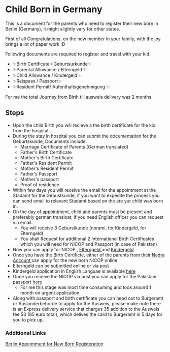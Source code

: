 
# Child Born in Germany

This is a document for the parents who need to register their new born in Berlin (Germany), it might slightly vary for other states.

First of all Congratulations, on the new member in your family, with the joy brings a lot of paper work :D 

Following documents are required to register and travel with your kid.
- ✨Birth Certificate / Geburtsurkunde✨
- ✨Parental Allowance  / Elterngeld  ✨ 
- ✨Child Allowance  / Kindergeld ✨
- ✨Reispass / Passport✨
- ✨Resident Permit/  Aufenthaltsgenehmigung ✨

For me the total Journey from Birth till ausweis delivery was 2 months
## Steps 

- Upon the child Birth you will recieve a the birth certificate for the kid from the hospital
-  During the stay in hospital you can submit the documentation for the Geburtskunde, Documents include:
    -   Marriage Certificate of Parents (German translated)
    -   Father's Birth Certificate 
    -   Mother's Birth Certificate
    -   Father's Resident Permit
    -   Mother's Resident Permit 
    -   Father's Passport
    -   Mother's passport 
    -   Proof of residence
- Within few days you will receive the email for the appointment at the Stadamt for the Gebustkunde, if you want to expedite the process you can send email to relevant Stadamt based on the are yur child was born in.
- On the day of appointment, child and parents must be present and preferably german transloat, if you need English officer you can request via email. 
    - You will receive 3 Geburstkunde (noraml, for Kindergeld, for Elterngeld)
    - You shall Request for additional 2 International Birth Certificates which you will need for NICOP and Passport (in case of Pakistan)
- Now you can apply for NICOP , [ Elterngeld ](https://elterngeld-digital.de/ams/Elterngeld) and [ Kindergeld ](https://www.arbeitsagentur.de/familie-und-kinder/infos-rund-um-kindergeld/kindergeld-anspruch-hoehe-dauer/kindergeld-antrag-starten)
- Once you have the Birth Certificte, either of the parents from their [ Nadra Account ](https://id.nadra.gov.pk/e-id/) can apply for the new born NICOP online.
- Elterngeld can be submitted online or via post
- Kindergeld application in English Languae is available [here](https://www.arbeitsagentur.de/datei/kb1-e-antrag-kindegeld_ba014064.pdf)
- Once you receive the NICOP via post you can apply for the Pakistani passport [here](https://onlinemrp.dgip.gov.pk/e-passport)
    - For me this stage was most time consuming and took around 1 month on urgent application.
- Along with passport and birth certificate you can head out to Burgeramt or Auslanderbehorde to apply for the Ausweis, please make note there is an Express delivery service that charges 35 addition to the Ausweis fee 50 (85 euro total), which delives the card to Burgeramt in 5 days for you to pick up.


### Additional Links
[Berlin Appointment for New Born Registeration](https://service.berlin.de/dienstleistung/324269/)
